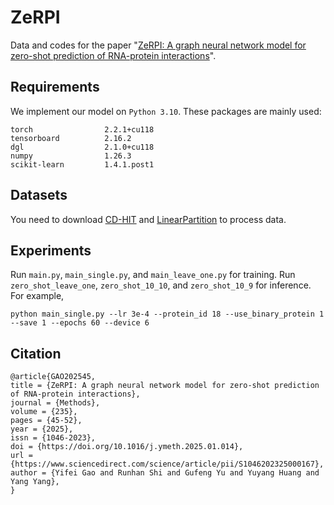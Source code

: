 # ZeRPI

Data and codes for the paper "[ZeRPI: A graph neural network model for zero-shot prediction of RNA-protein interactions](https://www.sciencedirect.com/science/article/abs/pii/S1046202325000167)".

## Requirements

We implement our model on `Python 3.10`. These packages are mainly used:

```
torch                2.2.1+cu118
tensorboard          2.16.2
dgl                  2.1.0+cu118
numpy                1.26.3
scikit-learn         1.4.1.post1
```

## Datasets

You need to download [CD-HIT](https://github.com/weizhongli/cdhit) and [LinearPartition](https://github.com/LinearFold/LinearPartition) to process data.

## Experiments

Run `main.py`, `main_single.py`, and `main_leave_one.py` for training. Run `zero_shot_leave_one`, `zero_shot_10_10`, and `zero_shot_10_9` for inference. For example,

```
python main_single.py --lr 3e-4 --protein_id 18 --use_binary_protein 1 --save 1 --epochs 60 --device 6
```

## Citation

```
@article{GAO202545,
title = {ZeRPI: A graph neural network model for zero-shot prediction of RNA-protein interactions},
journal = {Methods},
volume = {235},
pages = {45-52},
year = {2025},
issn = {1046-2023},
doi = {https://doi.org/10.1016/j.ymeth.2025.01.014},
url = {https://www.sciencedirect.com/science/article/pii/S1046202325000167},
author = {Yifei Gao and Runhan Shi and Gufeng Yu and Yuyang Huang and Yang Yang},
}
```
